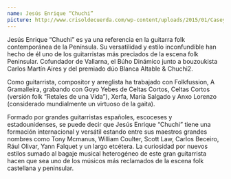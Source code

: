 ```yaml
---
name: Jesús Enrique “Chuchi”
picture: http://www.crisoldecuerda.com/wp-content/uploads/2015/01/Casey-Driesen-pic-cuadrada-miniatura-2016.jpg
---
```


Jesús Enrique “Chuchi” es ya una referencia en la guitarra folk contemporánea de la Península. Su versatilidad y estilo inconfundible han hecho de él uno de los guitarristas más preciados de la escena folk Peninsular. Cofundador de Vallarna, el Búho Dinámico junto a bouzoukista Carlos Martín Aires y del premiado dúo Blanca Altable & Chuchi2.

​Como guitarrista, compositor y arreglista ha trabajado con Folkfussion, A Gramalleira, grabando con Goyo Yebes de Celtas Cortos, Celtas Cortos (versión folk “Retales de una Vida”), Xerfa, María Salgado y Anxo Lorenzo (considerado mundialmente un virtuoso de la gaita).

Formado por grandes guitarristas españoles, escoceses y estadounidenses, se puede decir que Jesús Enrique “Chuchi” tiene una formación internacional y versátil estando entre sus maestros grandes nombres como Tony Mcmanus, William Coulter, Scott Law, Carlos Beceiro, Rául Olivar, Yann Falquet y un largo etcétera. La curiosidad por nuevos estilos sumado al bagaje musical heterogéneo de este gran guitarrista hacen que sea uno de los músicos más reclamados de la escena folk castellana y peninsular.
